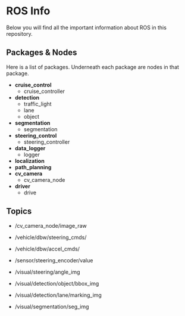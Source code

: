 # ROS Info
Below you will find all the important information about ROS in this repository.

## Packages & Nodes
Here is a list of packages. Underneath each package are nodes in that package.  

- **cruise_control**
	- cruise_controller
- **detection**
	- traffic_light
	- lane
	- object
- **segmentation**
	- segmentation
- **steering_control**
	- steering_controller
- **data_logger**
	- logger
- **localization**
- **path_planning**
- **cv_camera**
	- cv\_camera_node
- **driver**
	- drive


## Topics

- /cv\_camera\_node/image_raw
- /vehicle/dbw/steering_cmds/
- /vehicle/dbw/accel_cmds/
- /sensor/steering_encoder/value


- /visual/steering/angle_img
- /visual/detection/object/bbox_img
- /visual/detection/lane/marking_img
- /visual/segmentation/seg_img